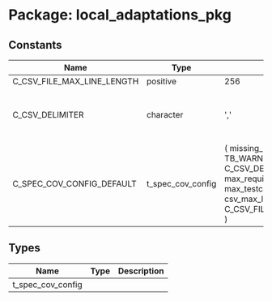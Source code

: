 # Package: local_adaptations_pkg

## Constants

| Name                       | Type              | Value                                                                                                                                                                                                                                                                         | Description                                   |
| -------------------------- | ----------------- | ----------------------------------------------------------------------------------------------------------------------------------------------------------------------------------------------------------------------------------------------------------------------------- | --------------------------------------------- |
| C_CSV_FILE_MAX_LINE_LENGTH | positive          |  256                                                                                                                                                                                                                                                                          |                                               |
| C_CSV_DELIMITER            | character         |  ','                                                                                                                                                                                                                                                                          | Delimiter when reading and writing CSV files. |
| C_SPEC_COV_CONFIG_DEFAULT  | t_spec_cov_config |  (         missing_req_label_severity  => TB_WARNING,         csv_delimiter               => C_CSV_DELIMITER,         max_requirements            => 1000,         max_testcases_per_req       => 20,         csv_max_line_length         => C_CSV_FILE_MAX_LINE_LENGTH     ) |                                               |
## Types

| Name              | Type | Description |
| ----------------- | ---- | ----------- |
| t_spec_cov_config |      |             |
